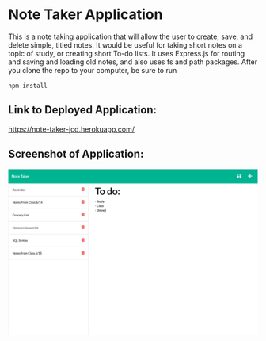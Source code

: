 # Note Taker Application

This is a note taking application that will allow the user to create, save, and delete simple, titled notes. It would be useful for taking short notes on a topic of study, or creating short To-do lists. It uses Express.js for routing and saving and loading old notes, and also uses fs and path packages. After you clone the repo to your computer, be sure to run 
```
npm install
```

## Link to Deployed Application:

https://note-taker-jcd.herokuapp.com/ 

## Screenshot of Application:

![screenshot](screenshot.png)

